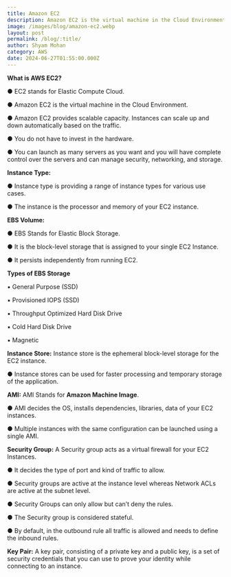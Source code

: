 ```yaml
---
title: Amazon EC2
description: Amazon EC2 is the virtual machine in the Cloud Environment.
image: /images/blog/amazon-ec2.webp
layout: post
permalink: /blog/:title/
author: Shyam Mohan
category: AWS
date: 2024-06-27T01:55:00.000Z
---
```



**What is AWS EC2?**

● EC2 stands for Elastic Compute Cloud.

● Amazon EC2 is the virtual machine in the Cloud Environment.

● Amazon EC2 provides scalable capacity. Instances can scale up and down automatically based on the traffic.

● You do not have to invest in the hardware.

● You can launch as many servers as you want and you will have complete control over the servers and can manage security, networking, and storage.


**Instance Type:**

  

● Instance type is providing a range of instance types for various use cases.

● The instance is the processor and memory of your EC2 instance.

**EBS Volume:**

● EBS Stands for Elastic Block Storage.

● It is the block-level storage that is assigned to your single EC2 Instance.

● It persists independently from running EC2.

**Types of EBS Storage**

▪ General Purpose (SSD)

▪ Provisioned IOPS (SSD)

▪ Throughput Optimized Hard Disk Drive

▪ Cold Hard Disk Drive

▪ Magnetic

**Instance Store:** Instance store is the ephemeral block-level storage for the EC2 instance.

● Instance stores can be used for faster processing and temporary storage of the application.

**AMI:** AMI Stands for **Amazon Machine Image**.

● AMI decides the OS, installs dependencies, libraries, data of your EC2 instances.

● Multiple instances with the same configuration can be launched using a single AMI.

**Security Group:** A Security group acts as a virtual firewall for your EC2 Instances.

● It decides the type of port and kind of traffic to allow.

● Security groups are active at the instance level whereas Network ACLs are active at the subnet level.

● Security Groups can only allow but can’t deny the rules.

● The Security group is considered stateful.

● By default, in the outbound rule all traffic is allowed and needs to define the inbound rules.


**Key Pair:** A key pair, consisting of a private key and a public key, is a set of security credentials that you can use to prove your identity while connecting to an instance.
